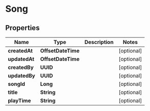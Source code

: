 

# Song


## Properties

| Name | Type | Description | Notes |
|------------ | ------------- | ------------- | -------------|
|**createdAt** | **OffsetDateTime** |  |  [optional] |
|**updatedAt** | **OffsetDateTime** |  |  [optional] |
|**createdBy** | **UUID** |  |  [optional] |
|**updatedBy** | **UUID** |  |  [optional] |
|**songId** | **Long** |  |  [optional] |
|**title** | **String** |  |  [optional] |
|**playTime** | **String** |  |  [optional] |



